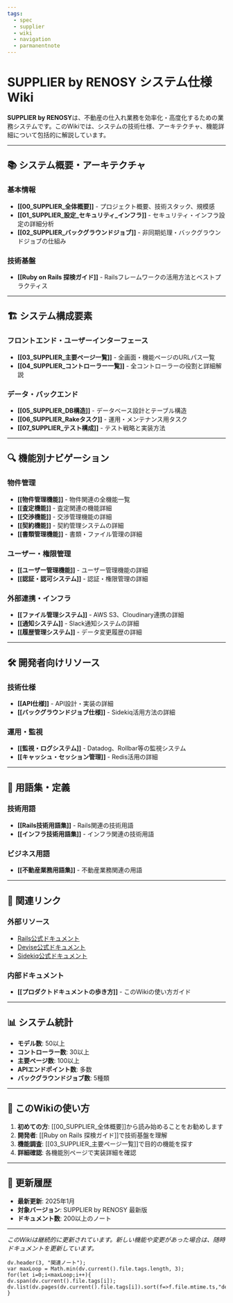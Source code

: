 ```yaml
---
tags:
  - spec
  - supplier
  - wiki
  - navigation
  - parmanentnote
---
```

# SUPPLIER by RENOSY システム仕様Wiki

**SUPPLIER by RENOSY**は、不動産の仕入れ業務を効率化・高度化するための業務システムです。このWikiでは、システムの技術仕様、アーキテクチャ、機能詳細について包括的に解説しています。

---

## 📚 システム概要・アーキテクチャ

### 基本情報
- **[[00_SUPPLIER_全体概要]]** - プロジェクト概要、技術スタック、規模感
- **[[01_SUPPLIER_設定_セキュリティ_インフラ]]** - セキュリティ・インフラ設定の詳細分析
- **[[02_SUPPLIER_バックグラウンドジョブ]]** - 非同期処理・バックグラウンドジョブの仕組み

### 技術基盤
- **[[Ruby on Rails 探検ガイド]]** - Railsフレームワークの活用方法とベストプラクティス

---

## 🏗️ システム構成要素

### フロントエンド・ユーザーインターフェース
- **[[03_SUPPLIER_主要ページ一覧]]** - 全画面・機能ページのURLパス一覧
- **[[04_SUPPLIER_コントローラー一覧]]** - 全コントローラーの役割と詳細解説

### データ・バックエンド
- **[[05_SUPPLIER_DB構造]]** - データベース設計とテーブル構造
- **[[06_SUPPLIER_Rakeタスク]]** - 運用・メンテナンス用タスク
- **[[07_SUPPLIER_テスト構成]]** - テスト戦略と実装方法

---

## 🔍 機能別ナビゲーション

### 物件管理
- **[[物件管理機能]]** - 物件関連の全機能一覧
- **[[査定機能]]** - 査定関連の機能詳細
- **[[交渉機能]]** - 交渉管理機能の詳細
- **[[契約機能]]** - 契約管理システムの詳細
- **[[書類管理機能]]** - 書類・ファイル管理の詳細

### ユーザー・権限管理
- **[[ユーザー管理機能]]** - ユーザー管理機能の詳細
- **[[認証・認可システム]]** - 認証・権限管理の詳細

### 外部連携・インフラ
- **[[ファイル管理システム]]** - AWS S3、Cloudinary連携の詳細
- **[[通知システム]]** - Slack通知システムの詳細
- **[[履歴管理システム]]** - データ変更履歴の詳細

---

## 🛠️ 開発者向けリソース

### 技術仕様
- **[[API仕様]]** - API設計・実装の詳細
- **[[バックグラウンドジョブ仕様]]** - Sidekiq活用方法の詳細

### 運用・監視
- **[[監視・ログシステム]]** - Datadog、Rollbar等の監視システム
- **[[キャッシュ・セッション管理]]** - Redis活用の詳細

---

## 📖 用語集・定義

### 技術用語
- **[[Rails技術用語集]]** - Rails関連の技術用語
- **[[インフラ技術用語集]]** - インフラ関連の技術用語

### ビジネス用語
- **[[不動産業務用語集]]** - 不動産業務関連の用語

---

## 🔗 関連リンク

### 外部リソース
- [Rails公式ドキュメント](https://guides.rubyonrails.org/)
- [Devise公式ドキュメント](https://github.com/heartcombo/devise)
- [Sidekiq公式ドキュメント](https://github.com/mperham/sidekiq)

### 内部ドキュメント
- **[[プロダクトドキュメントの歩き方]]** - このWikiの使い方ガイド

---

## 📊 システム統計

- **モデル数**: 50以上
- **コントローラー数**: 30以上
- **主要ページ数**: 100以上
- **APIエンドポイント数**: 多数
- **バックグラウンドジョブ数**: 5種類

---

## 🎯 このWikiの使い方

1. **初めての方**: [[00_SUPPLIER_全体概要]]から読み始めることをお勧めします
2. **開発者**: [[Ruby on Rails 探検ガイド]]で技術基盤を理解
3. **機能調査**: [[03_SUPPLIER_主要ページ一覧]]で目的の機能を探す
4. **詳細確認**: 各機能別ページで実装詳細を確認

---

## 📝 更新履歴

- **最新更新**: 2025年1月
- **対象バージョン**: SUPPLIER by RENOSY 最新版
- **ドキュメント数**: 200以上のノート

---

*このWikiは継続的に更新されています。新しい機能や変更があった場合は、随時ドキュメントを更新しています。*

```dataviewjs
dv.header(3, "関連ノート");
var maxLoop = Math.min(dv.current().file.tags.length, 3);
for(let i=0;i<maxLoop;i++){
dv.span(dv.current().file.tags[i]);
dv.list(dv.pages(dv.current().file.tags[i]).sort(f=>f.file.mtime.ts,"desc").limit(15).file.link);
}
``` 